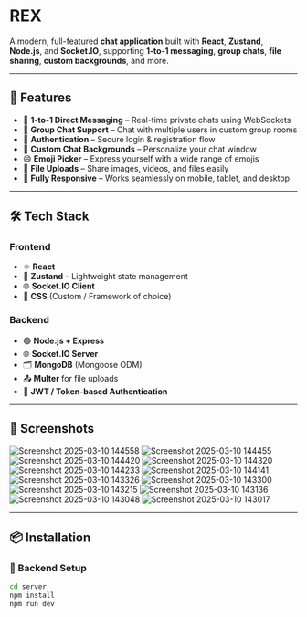 # REX
 

A modern, full-featured **chat application** built with **React**, **Zustand**, **Node.js**, and **Socket.IO**, supporting **1-to-1 messaging**, **group chats**, **file sharing**, **custom backgrounds**, and more.

---

## 🚀 Features

- 💬 **1-to-1 Direct Messaging** – Real-time private chats using WebSockets
- 👥 **Group Chat Support** – Chat with multiple users in custom group rooms
- 🔐 **Authentication** – Secure login & registration flow
- 🎨 **Custom Chat Backgrounds** – Personalize your chat window
- 😄 **Emoji Picker** – Express yourself with a wide range of emojis
- 📎 **File Uploads** – Share images, videos, and files easily
- 📱 **Fully Responsive** – Works seamlessly on mobile, tablet, and desktop

---

## 🛠 Tech Stack

### Frontend
- ⚛️ **React**
- 🧠 **Zustand** – Lightweight state management
- 🌐 **Socket.IO Client**
- 🎨 **CSS** (Custom / Framework of choice)

### Backend
- 🟢 **Node.js + Express**
- 🌐 **Socket.IO Server**
- 🗂 **MongoDB** (Mongoose ODM)
- 📤 **Multer** for file uploads
- 🔐 **JWT / Token-based Authentication**

---

## 📸 Screenshots

![Screenshot 2025-03-10 144558](https://github.com/user-attachments/assets/44b9105c-dbd4-41a6-b212-338dcd1d7097)
![Screenshot 2025-03-10 144455](https://github.com/user-attachments/assets/901a1c58-71d9-478c-aa62-93b6cb949c49)
![Screenshot 2025-03-10 144420](https://github.com/user-attachments/assets/a22b14d5-1fa9-4abd-b6aa-8a13e9dda34c)
![Screenshot 2025-03-10 144320](https://github.com/user-attachments/assets/11312f93-4060-4c2f-a620-348c9e22afbb)
![Screenshot 2025-03-10 144233](https://github.com/user-attachments/assets/7c5698ec-28b0-4306-9426-6c975e612c5c)
![Screenshot 2025-03-10 144141](https://github.com/user-attachments/assets/f3fd28da-6529-4309-8a9a-b5931ca3a68c)
![Screenshot 2025-03-10 143326](https://github.com/user-attachments/assets/7aac0ab6-f43d-465a-99f8-24be7d68599d)
![Screenshot 2025-03-10 143300](https://github.com/user-attachments/assets/3af6265b-bebc-43ca-931c-1e74d994ec07)
![Screenshot 2025-03-10 143215](https://github.com/user-attachments/assets/bee3a145-95d2-4b15-b3c6-753c30a431c6)
![Screenshot 2025-03-10 143136](https://github.com/user-attachments/assets/d9b915c8-8b02-4aa5-9a82-1a098e5133f6)
![Screenshot 2025-03-10 143048](https://github.com/user-attachments/assets/0f699be3-1862-4bfd-8273-4f4c3c058229)
![Screenshot 2025-03-10 143017](https://github.com/user-attachments/assets/df5dfe71-181d-4e8e-a726-cf2f1c6fe744)


---

## 📦 Installation

### 🔧 Backend Setup

```bash
cd server
npm install
npm run dev
